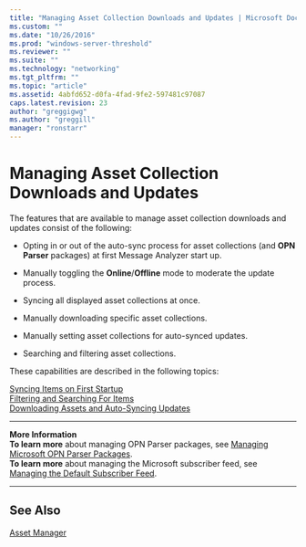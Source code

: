 ```yaml
---
title: "Managing Asset Collection Downloads and Updates | Microsoft Docs"
ms.custom: ""
ms.date: "10/26/2016"
ms.prod: "windows-server-threshold"
ms.reviewer: ""
ms.suite: ""
ms.technology: "networking"
ms.tgt_pltfrm: ""
ms.topic: "article"
ms.assetid: 4abfd652-d0fa-4fad-9fe2-597481c97087
caps.latest.revision: 23
author: "greggigwg"
ms.author: "greggill"
manager: "ronstarr"
---
```


# Managing Asset Collection Downloads and Updates

The features that are available to manage asset collection downloads and updates consist of the following:  
  
-   Opting in or out of the auto-sync process for asset collections (and **OPN Parser** packages) at first Message Analyzer start up.  
  
-   Manually toggling the **Online**/**Offline** mode to moderate the update process.  
  
-   Syncing all displayed asset collections at once.  
  
-   Manually downloading specific asset collections.  
  
-   Manually setting asset collections for auto-synced updates.  
  
-   Searching and filtering asset collections.  
  
 These capabilities are described in the following topics:  

[Syncing Items on First Startup](syncing-items-on-first-startup.md)  
[Filtering and Searching For Items](filtering-and-searching-for-items.md)  
[Downloading Assets and Auto-Syncing Updates](downloading-assets-and-auto-syncing-updates.md)  
  
---  
  
 **More Information**   
 **To learn more** about managing OPN Parser packages, see [Managing Microsoft OPN Parser Packages](managing-microsoft-opn-parser-packages.md).   
**To learn more** about managing the Microsoft subscriber feed, see [Managing the Default Subscriber Feed](managing-the-default-subscriber-feed.md).  

---  
  
## See Also  

[Asset Manager](asset-manager.md)